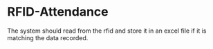 # RFID-Attendance

The system should read from the rfid and store it in an excel file if it is matching the data recorded. 
